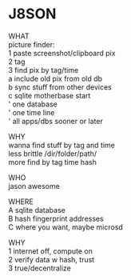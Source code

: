 # J8SON

WHAT   
picture finder:    
1 paste screenshot/clipboard pix  
2 tag  
3 find pix by tag/time  
a include old pix from old db  
b sync stuff from other devices  
c sqlite motherbase start  
' one database  
' one time line  
' all apps/dbs sooner or later  

WHY   
wanna find stuff by tag and time  
less brittle /dir/folder/path/  
more find by tag time hash  

WHO  
jason awesome  

WHERE  
A sqlite database   
B hash fingerprint addresses  
C where you want, maybe microsd  

WHY  
1 internet off, compute on   
2 verify data w hash, trust   
3 true/decentralize   



